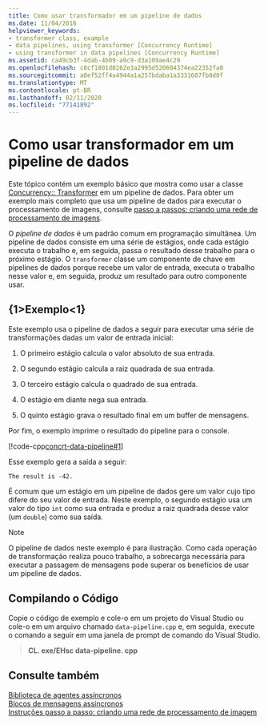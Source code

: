 ```yaml
---
title: Como usar transformador em um pipeline de dados
ms.date: 11/04/2016
helpviewer_keywords:
- transformer class, example
- data pipelines, using transformer [Concurrency Runtime]
- using transformer in data pipelines [Concurrency Runtime]
ms.assetid: ca49cb3f-4dab-4b09-a9c9-d3a109ae4c29
ms.openlocfilehash: c8cf1801d0262e3a2995d520604374ea22352fa0
ms.sourcegitcommit: a8ef52ff4a4944a1a257bdaba1a3331607fb8d0f
ms.translationtype: MT
ms.contentlocale: pt-BR
ms.lasthandoff: 02/11/2020
ms.locfileid: "77141892"
---
```

# <a name="how-to-use-transformer-in-a-data-pipeline"></a>Como usar transformador em um pipeline de dados

Este tópico contém um exemplo básico que mostra como usar a classe [Concurrency:: Transformer](../../parallel/concrt/reference/transformer-class.md) em um pipeline de dados. Para obter um exemplo mais completo que usa um pipeline de dados para executar o processamento de imagens, consulte [passo a passos: criando uma rede de processamento de imagens](../../parallel/concrt/walkthrough-creating-an-image-processing-network.md).

O *pipeline de dados* é um padrão comum em programação simultânea. Um pipeline de dados consiste em uma série de estágios, onde cada estágio executa o trabalho e, em seguida, passa o resultado desse trabalho para o próximo estágio. O `transformer` classe um componente de chave em pipelines de dados porque recebe um valor de entrada, executa o trabalho nesse valor e, em seguida, produz um resultado para outro componente usar.

## <a name="example"></a>{1&gt;Exemplo&lt;1}

Este exemplo usa o pipeline de dados a seguir para executar uma série de transformações dadas um valor de entrada inicial:

1. O primeiro estágio calcula o valor absoluto de sua entrada.

1. O segundo estágio calcula a raiz quadrada de sua entrada.

1. O terceiro estágio calcula o quadrado de sua entrada.

1. O estágio em diante nega sua entrada.

1. O quinto estágio grava o resultado final em um buffer de mensagens.

Por fim, o exemplo imprime o resultado do pipeline para o console.

[!code-cpp[concrt-data-pipeline#1](../../parallel/concrt/codesnippet/cpp/how-to-use-transformer-in-a-data-pipeline_1.cpp)]

Esse exemplo gera a saída a seguir:

```Output
The result is -42.
```

É comum que um estágio em um pipeline de dados gere um valor cujo tipo difere do seu valor de entrada. Neste exemplo, o segundo estágio usa um valor do tipo `int` como sua entrada e produz a raiz quadrada desse valor (um `double`) como sua saída.

> [!NOTE]
> O pipeline de dados neste exemplo é para ilustração. Como cada operação de transformação realiza pouco trabalho, a sobrecarga necessária para executar a passagem de mensagens pode superar os benefícios de usar um pipeline de dados.

## <a name="compiling-the-code"></a>Compilando o Código

Copie o código de exemplo e cole-o em um projeto do Visual Studio ou cole-o em um arquivo chamado `data-pipeline.cpp` e, em seguida, execute o comando a seguir em uma janela de prompt de comando do Visual Studio.

> **CL. exe/EHsc data-pipeline. cpp**

## <a name="see-also"></a>Consulte também

[Biblioteca de agentes assíncronos](../../parallel/concrt/asynchronous-agents-library.md)<br/>
[Blocos de mensagens assíncronos](../../parallel/concrt/asynchronous-message-blocks.md)<br/>
[Instruções passo a passo: criando uma rede de processamento de imagem](../../parallel/concrt/walkthrough-creating-an-image-processing-network.md)
